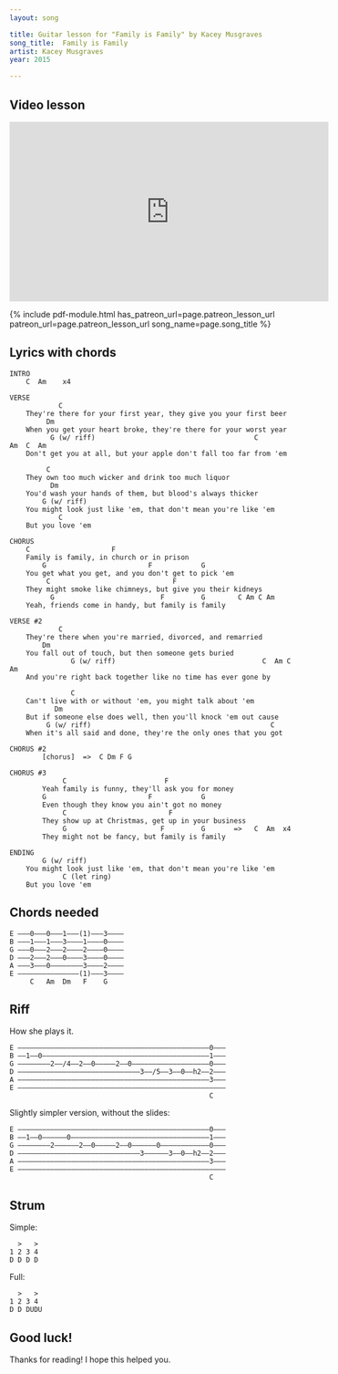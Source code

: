 ```yaml
---
layout: song

title: Guitar lesson for "Family is Family" by Kacey Musgraves
song_title:  Family is Family
artist: Kacey Musgraves
year: 2015

---
```


## Video lesson

<iframe width="560" height="315" src="https://www.youtube.com/embed/CPGPDO-9mHs?showinfo=0" frameborder="0" allowfullscreen></iframe>

{% include pdf-module.html has_patreon_url=page.patreon_lesson_url patreon_url=page.patreon_lesson_url song_name=page.song_title %}

## Lyrics with chords

    INTRO
        C  Am    x4

    VERSE
                C
        They're there for your first year, they give you your first beer
             Dm
        When you get your heart broke, they're there for your worst year
              G (w/ riff)                                       C         Am  C  Am
        Don't get you at all, but your apple don't fall too far from 'em

             C
        They own too much wicker and drink too much liquor
              Dm
        You'd wash your hands of them, but blood's always thicker
            G (w/ riff)
        You might look just like 'em, that don't mean you're like 'em
                C
        But you love 'em

    CHORUS
        C                    F
        Family is family, in church or in prison
            G                         F            G
        You get what you get, and you don't get to pick 'em
             C                              F
        They might smoke like chimneys, but give you their kidneys
              G                          F         G        C Am C Am
        Yeah, friends come in handy, but family is family

    VERSE #2
                C
        They're there when you're married, divorced, and remarried
            Dm
        You fall out of touch, but then someone gets buried
                   G (w/ riff)                                    C  Am C Am
        And you're right back together like no time has ever gone by

                   C
        Can't live with or without 'em, you might talk about 'em
               Dm
        But if someone else does well, then you'll knock 'em out cause
             G (w/ riff)                                            C
        When it's all said and done, they're the only ones that you got

    CHORUS #2
            [chorus]  =>  C Dm F G

    CHORUS #3
                 C                        F
            Yeah family is funny, they'll ask you for money
            G                         F            G
            Even though they know you ain't got no money
                 C                         F
            They show up at Christmas, get up in your business
                 G                       F         G       =>   C  Am  x4
            They might not be fancy, but family is family

    ENDING
            G (w/ riff)
        You might look just like 'em, that don't mean you're like 'em
                 C (let ring)
        But you love 'em

## Chords needed

    E –––0–––0–––1–––(1)—––3––––
    B –––1–––1–––3––––1—–—–0––––
    G –––0–––2–––2––––2—–—–0––––
    D –––2–––2–––0––––3—–—–0––––
    A –––3–––0––––––——3––––2––––
    E ––––––––––––—–—(1)–––3––––
         C   Am  Dm   F    G

## Riff

How she plays it.

    E –––––––––––––––––––––––––––––––––––––––––––––––0–––
    B ––1––0–––––––––––––––––––––––––––––––––––––––––1–––
    G ––––––––2––/4––2––0–––––2––0–––––––––––––––––––0–––
    D ––––––––––––––––––––––––––––––3––/5––3––0––h2––2–––
    A –––––––––––––––––––––––––––––––––––––––––––––––3–––
    E –––––––––––––––––––––––––––––––––––––––––––––––––––
                                                     C

Slightly simpler version, without the slides:

    E –––––––––––––––––––––––––––––––––––––––––––––––0–––
    B ––1––0––––––0––––––––––––––––––––––––––––––––––1–––
    G ––––––––2––––––2––0–––––2––0––––––0––––––––––––0–––
    D ––––––––––––––––––––––––––––––3––––––3––0––h2––2–––
    A –––––––––––––––––––––––––––––––––––––––––––––––3–––
    E –––––––––––––––––––––––––––––––––––––––––––––––––––
                                                     C

## Strum

Simple:

      >   >
    1 2 3 4
    D D D D

Full:

      >   >
    1 2 3 4
    D D DUDU

## Good luck!

Thanks for reading! I hope this helped you.
